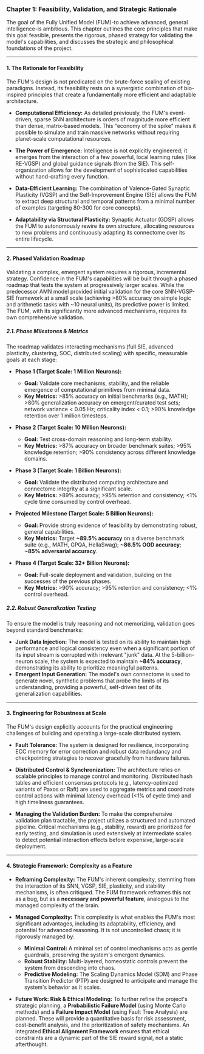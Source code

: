 ### Chapter 1: Feasibility, Validation, and Strategic Rationale

The goal of the Fully Unified Model (FUM)-to achieve advanced, general intelligence-is ambitious. This chapter outlines the core principles that make this goal feasible, presents the rigorous, phased strategy for validating the model's capabilities, and discusses the strategic and philosophical foundations of the project.

---

#### **1. The Rationale for Feasibility**

The FUM's design is not predicated on the brute-force scaling of existing paradigms. Instead, its feasibility rests on a synergistic combination of bio-inspired principles that create a fundamentally more efficient and adaptable architecture.

*   **Computational Efficiency:** As detailed previously, the FUM's event-driven, sparse SNN architecture is orders of magnitude more efficient than dense, matrix-based models. This "economy of the spike" makes it possible to simulate and train massive networks without requiring planet-scale computational resources.

*   **The Power of Emergence:** Intelligence is not explicitly engineered; it emerges from the interaction of a few powerful, local learning rules (like RE-VGSP) and global guidance signals (from the SIE). This self-organization allows for the development of sophisticated capabilities without hand-crafting every function.

*   **Data-Efficient Learning:** The combination of Valence-Gated Synaptic Plasticity (VGSP) and the Self-Improvement Engine (SIE) allows the FUM to extract deep structural and temporal patterns from a minimal number of examples (targeting 80-300 for core concepts).

*   **Adaptability via Structural Plasticity:** Synaptic Actuator (GDSP) allows the FUM to autonomously rewire its own structure, allocating resources to new problems and continuously adapting its connectome over its entire lifecycle.

---

#### **2. Phased Validation Roadmap**

Validating a complex, emergent system requires a rigorous, incremental strategy. Confidence in the FUM's capabilities will be built through a phased roadmap that tests the system at progressively larger scales. While the predecessor AMN model provided initial validation for the core SNN-VGSP-SIE framework at a small scale (achieving >80% accuracy on simple logic and arithmetic tasks with ~10 neural units), its predictive power is limited. The FUM, with its significantly more advanced mechanisms, requires its own comprehensive validation.

##### **2.1. Phase Milestones & Metrics**
The roadmap validates interacting mechanisms (full SIE, advanced plasticity, clustering, SOC, distributed scaling) with specific, measurable goals at each stage:

*   **Phase 1 (Target Scale: 1 Million Neurons):**
    *   **Goal:** Validate core mechanisms, stability, and the reliable emergence of computational primitives from minimal data.
    *   **Key Metrics:** >85% accuracy on initial benchmarks (e.g., MATH); >80% generalization accuracy on emergent/curated test sets; network variance < 0.05 Hz; criticality index < 0.1; >90% knowledge retention over 1 million timesteps.

*   **Phase 2 (Target Scale: 10 Million Neurons):**
    *   **Goal:** Test cross-domain reasoning and long-term stability.
    *   **Key Metrics:** >87% accuracy on broader benchmark suites; >95% knowledge retention; >90% consistency across different knowledge domains.

*   **Phase 3 (Target Scale: 1 Billion Neurons):**
    *   **Goal:** Validate the distributed computing architecture and connectome integrity at a significant scale.
    *   **Key Metrics:** >89% accuracy; >95% retention and consistency; <1% cycle time consumed by control overhead.

*   **Projected Milestone (Target Scale: 5 Billion Neurons):**
    *   **Goal:** Provide strong evidence of feasibility by demonstrating robust, general capabilities.
    *   **Key Metrics:** Target **~89.5% accuracy** on a diverse benchmark suite (e.g., MATH, GPQA, HellaSwag); **~86.5% OOD accuracy**; **~85% adversarial accuracy**.

*   **Phase 4 (Target Scale: 32+ Billion Neurons):**
    *   **Goal:** Full-scale deployment and validation, building on the successes of the previous phases.
    *   **Key Metrics:** >90% accuracy; >95% retention and consistency; <1% control overhead.

##### **2.2. Robust Generalization Testing**
To ensure the model is truly reasoning and not memorizing, validation goes beyond standard benchmarks:

*   **Junk Data Injection:** The model is tested on its ability to maintain high performance and logical consistency even when a significant portion of its input stream is corrupted with irrelevant "junk" data. At the 5-billion-neuron scale, the system is expected to maintain **~84% accuracy**, demonstrating its ability to prioritize meaningful patterns.
*   **Emergent Input Generation:** The model's own connectome is used to generate novel, synthetic problems that probe the limits of its understanding, providing a powerful, self-driven test of its generalization capabilities.

---

#### **3. Engineering for Robustness at Scale**

The FUM's design explicitly accounts for the practical engineering challenges of building and operating a large-scale distributed system.

*   **Fault Tolerance:** The system is designed for resilience, incorporating ECC memory for error correction and robust data redundancy and checkpointing strategies to recover gracefully from hardware failures.

*   **Distributed Control & Synchronization:** The architecture relies on scalable principles to manage control and monitoring. Distributed hash tables and efficient consensus protocols (e.g., latency-optimized variants of Paxos or Raft) are used to aggregate metrics and coordinate control actions with minimal latency overhead (<1% of cycle time) and high timeliness guarantees.

*   **Managing the Validation Burden:** To make the comprehensive validation plan tractable, the project utilizes a structured and automated pipeline. Critical mechanisms (e.g., stability, reward) are prioritized for early testing, and simulation is used extensively at intermediate scales to detect potential interaction effects before expensive, large-scale deployment.

---

#### **4. Strategic Framework: Complexity as a Feature**

*   **Reframing Complexity:** The FUM's inherent complexity, stemming from the interaction of its SNN, VGSP, SIE, plasticity, and stability mechanisms, is often critiqued. The FUM framework reframes this not as a bug, but as a **necessary and powerful feature**, analogous to the managed complexity of the brain.

*   **Managed Complexity:** This complexity is what enables the FUM's most significant advantages, including its adaptability, efficiency, and potential for advanced reasoning. It is not uncontrolled chaos; it is rigorously managed by:
    *   **Minimal Control:** A minimal set of control mechanisms acts as gentle guardrails, preserving the system's emergent dynamics.
    *   **Robust Stability:** Multi-layered, homeostatic controls prevent the system from descending into chaos.
    *   **Predictive Modeling:** The Scaling Dynamics Model (SDM) and Phase Transition Predictor (PTP) are designed to anticipate and manage the system's behavior as it scales.

*   **Future Work: Risk & Ethical Modeling:** To further refine the project's strategic planning, a **Probabilistic Failure Model** (using Monte Carlo methods) and a **Failure Impact Model** (using Fault Tree Analysis) are planned. These will provide a quantitative basis for risk assessment, cost-benefit analysis, and the prioritization of safety mechanisms. An integrated **Ethical Alignment Framework** ensures that ethical constraints are a dynamic part of the SIE reward signal, not a static afterthought.
